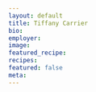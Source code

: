 ```yaml
---
layout: default
title: Tiffany Carrier
bio:
employer:
image:
featured_recipe:
recipes:
featured: false
meta:
---
```


